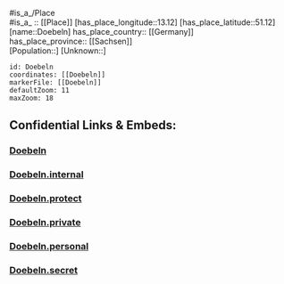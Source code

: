 ﻿---
location: [51.12,13.12] 
mapzoom: [7,12] 
mapmarker: city 
type: City
tags:
- geo/City


SpocWebEntityId: 29944
isDeleted: false
confidential: public

---
#is_a_/Place  
#is_a_ :: [[Place]] 
[has_place_longitude::13.12] 
[has_place_latitude::51.12] 
[name::Doebeln] 
has_place_country:: [[Germany]]  
has_place_province:: [[Sachsen]]  
[Population::] 
[Unknown::] 


```leaflet
id: Doebeln
coordinates: [[Doebeln]] 
markerFile: [[Doebeln]] 
defaultZoom: 11 
maxZoom: 18
```


## Confidential Links & Embeds: 

### [Doebeln](/_public/Earth/Continent/Europe/Europe~Central/Germany/Germany~East/Sachsen/counties~Sachsen/Mittelsachsen/cities~Mittelsachsen/Döbeln/City/Doebeln.md) 

### [Doebeln.internal](/_internal/Earth/Continent/Europe/Europe~Central/Germany/Germany~East/Sachsen/counties~Sachsen/Mittelsachsen/cities~Mittelsachsen/Döbeln/City/Doebeln.internal.md) 

### [Doebeln.protect](/_protect/Earth/Continent/Europe/Europe~Central/Germany/Germany~East/Sachsen/counties~Sachsen/Mittelsachsen/cities~Mittelsachsen/Döbeln/City/Doebeln.protect.md) 

### [Doebeln.private](/_private/Earth/Continent/Europe/Europe~Central/Germany/Germany~East/Sachsen/counties~Sachsen/Mittelsachsen/cities~Mittelsachsen/Döbeln/City/Doebeln.private.md) 

### [Doebeln.personal](/_personal/Earth/Continent/Europe/Europe~Central/Germany/Germany~East/Sachsen/counties~Sachsen/Mittelsachsen/cities~Mittelsachsen/Döbeln/City/Doebeln.personal.md) 

### [Doebeln.secret](/_secret/Earth/Continent/Europe/Europe~Central/Germany/Germany~East/Sachsen/counties~Sachsen/Mittelsachsen/cities~Mittelsachsen/Döbeln/City/Doebeln.secret.md) 
